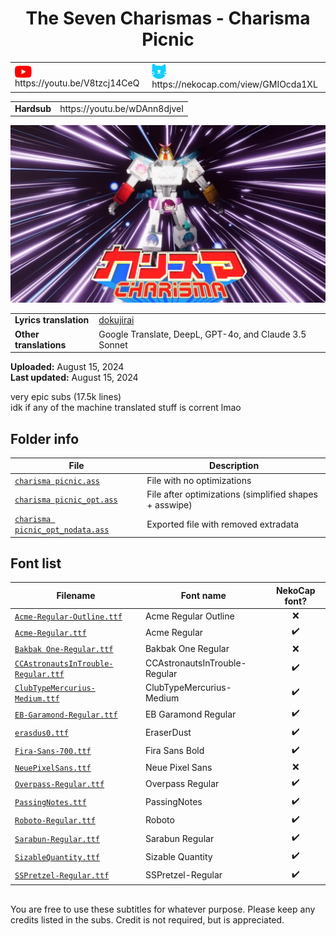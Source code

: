 
<h1 align='center'>The Seven Charismas - Charisma Picnic</h1>

<table align='center'>
    <tr>
        <td> <img src='../.img/youtube.svg' alt='YouTube' width=27 align='center'> &nbsp https://youtu.be/V8tzcj14CeQ </td>
        <td> <img src='../.img/nekocap.svg' alt='NekoCap' width=23 align='center'> &nbsp https://nekocap.com/view/GMIOcda1XL </td>
    </tr>
</table>
<table align='center'>
    <tr>
        <td><b>Hardsub</b></td>
        <td>https://youtu.be/wDAnn8djveI</td>
    </tr>
</table>

[![](./preview.webp)](https://www.youtube.com/watch?v=V8tzcj14CeQ&nekocap=GMIOcda1XL)

<table align='center'>
    <tr>
        <!-- Translation -->
        <td><b>Lyrics translation</b></td>
        <!--  [dokujirai](https://www.tumblr.com/dokujirai/711824794993197056/charisma-the-seven-charismas-charisma) -->
        <td><a href="https://www.tumblr.com/dokujirai/711824794993197056/charisma-the-seven-charismas-charisma">dokujirai</a></td>
    </tr>
    <tr>
        <!-- Other translations -->
        <td><b>Other translations</b></td>
        <!-- Machine translation -->
        <td>Google Translate, DeepL, GPT-4o, and Claude 3.5 Sonnet</td>
    </tr>

</table>

**Uploaded:** August 15, 2024  
**Last updated:** August 15, 2024

<!-- Description goes here -->
very epic subs (17.5k lines)  
idk if any of the machine translated stuff is corrent lmao

## Folder info

| File | Description |
| ---- | ----------- |
[`charisma picnic.ass`](charisma%20picnic.ass) | File with no optimizations |
[`charisma picnic_opt.ass`](charisma%20picnic_opt.ass) | File after optimizations (simplified shapes + asswipe) |
[`charisma picnic_opt_nodata.ass`](charisma%20picnic_opt_nodata.ass) | Exported file with removed extradata |

## Font list

| Filename | Font name | NekoCap font? |
| ---- | ---- | :--: |
 [`Acme-Regular-Outline.ttf`](./fonts/Acme-Regular-Outline.ttf) | Acme Regular Outline | ❌ |
 [`Acme-Regular.ttf`](https://github.com/abrokecube/subtitles-fonts/tree/main/NekoCap%20fonts/Acme-Regular.ttf) | Acme Regular | ✔️ |
 [`Bakbak One-Regular.ttf`](./fonts/Bakbak%20One-Regular.ttf) | Bakbak One Regular | ❌ |
 [`CCAstronautsInTrouble-Regular.ttf`](https://github.com/abrokecube/subtitles-fonts/tree/main/NekoCap%20fonts/CCAstronautsInTrouble-Regular.ttf) | CCAstronautsInTrouble-Regular | ✔️ |
 [`ClubTypeMercurius-Medium.ttf`](https://github.com/abrokecube/subtitles-fonts/tree/main/NekoCap%20fonts/ClubTypeMercurius-Medium.ttf) | ClubTypeMercurius-Medium | ✔️ |
 [`EB-Garamond-Regular.ttf`](https://github.com/abrokecube/subtitles-fonts/tree/main/NekoCap%20fonts/EB-Garamond-Regular.ttf) | EB Garamond Regular | ✔️ |
 [`erasdus0.ttf`](https://github.com/abrokecube/subtitles-fonts/tree/main/NekoCap%20fonts/erasdus0.ttf) | EraserDust | ✔️ |
 [`Fira-Sans-700.ttf`](https://github.com/abrokecube/subtitles-fonts/tree/main/NekoCap%20fonts/Fira-Sans-700.ttf) | Fira Sans Bold | ✔️ |
 [`NeuePixelSans.ttf`](./fonts/NeuePixelSans.ttf) | Neue Pixel Sans | ❌ |
 [`Overpass-Regular.ttf`](https://github.com/abrokecube/subtitles-fonts/tree/main/NekoCap%20fonts/Overpass-Regular.ttf) | Overpass Regular | ✔️ |
 [`PassingNotes.ttf`](https://github.com/abrokecube/subtitles-fonts/tree/main/NekoCap%20fonts/PassingNotes.ttf) | PassingNotes | ✔️ |
 [`Roboto-Regular.ttf`](https://github.com/abrokecube/subtitles-fonts/tree/main/NekoCap%20fonts/Roboto-Regular.ttf) | Roboto | ✔️ |
 [`Sarabun-Regular.ttf`](https://github.com/abrokecube/subtitles-fonts/tree/main/NekoCap%20fonts/Sarabun-Regular.ttf) | Sarabun Regular | ✔️ |
 [`SizableQuantity.ttf`](https://github.com/abrokecube/subtitles-fonts/tree/main/NekoCap%20fonts/SizableQuantity.ttf) | Sizable Quantity | ✔️ |
 [`SSPretzel-Regular.ttf`](https://github.com/abrokecube/subtitles-fonts/tree/main/NekoCap%20fonts/SSPretzel-Regular.ttf) | SSPretzel-Regular | ✔️ |

<!-- Permissions -->
## 
You are free to use these subtitles for whatever purpose. Please keep any credits listed in the subs. Credit is not required, but is appreciated.
